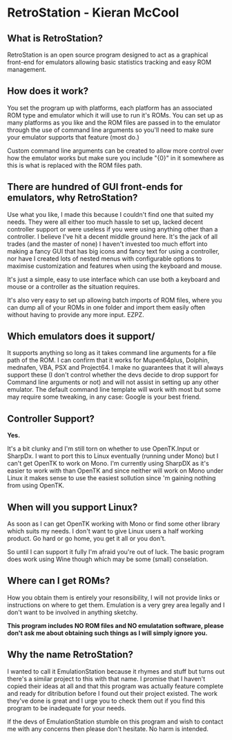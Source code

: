 # RetroStation - Kieran McCool

## What is RetroStation?

RetroStation is an open source program designed to act as a graphical front-end for
emulators allowing basic statistics tracking and easy ROM management.

## How does it work?

You set the program up with platforms, each platform has an associated ROM type and
emulator which it will use to run it's ROMs. You can set up as many platforms as you
like and the ROM files are passed in to the emulator through the use of command line
arguments so you'll need to make sure your emulator supports that feature (most do.)

Custom command line arguments can be created to allow more control over how the emulator
works but make sure you include "{0}" in it somewhere as this is what is replaced with
the ROM files path.

## There are hundred of GUI front-ends for emulators, why RetroStation?

Use what you like, I made this because I couldn't find one that suited my needs. They
were all either too much hassle to set up, lacked decent controller support or were
useless if you were using anything other than a controller. I believe I've hit a decent
middle ground here. It's the jack of all trades (and the master of none) I haven't
invested too much effort into making a fancy GUI that has big icons and fancy text for
using a controller, nor have I created lots of nested menus with configurable options to
maximise customization and features when using the keyboard and mouse.

It's just a simple, easy to use interface which can use both a keyboard and mouse or a
controller as the situation requires.

It's also very easy to set up allowing batch imports of ROM files, where you can dump
all of your ROMs in one folder and import them easily often without having to provide
any more input. EZPZ.

## Which emulators does it support/

It supports anything so long as it takes command line arguments for a file path of the
ROM. I can confirm that it works for Mupen64plus, Dolphin, mednafen, VBA, PSX and
Project64. I make no guarantees that it will always support these (I don't control
whether the devs decide to drop support for Command line arguments or not) and will not
assist in setting up any other emulator. The default command line template will work
with most but some may require some tweaking, in any case: Google is your best friend. 

## Controller Support?

**Yes.**

It's a bit clunky and I'm still torn on whether to use OpenTK.Input or SharpDx. I want
to port this to Linux eventually (running under Mono) but I can't get OpenTK to work on
Mono. I'm currently using SharpDX as it's easier to work with than OpenTK and since
neither will work on Mono under Linux it makes sense to use the easiest sollution since
'm gaining nothing from using OpenTK.


## When will you support Linux?

As soon as I can get OpenTK working with Mono or find some other library which suits my
needs. I don't want to give Linux users a half working product. Go hard or go home, you
get it all or you don't.

So until I can support it fully I'm afraid you're out of luck. The basic program does
work using Wine though which may be some (small) conselation.

## Where can I get ROMs?

How you obtain them is entirely your resonsibility, I will not provide links or
instructions on where to get them. Emulation is a very grey area legally and I don't
want to be involved in anything sketchy. 

**This program includes NO ROM files and NO
emulatation software, please don't ask me about obtaining such things as I will simply
ignore you.**

## Why the name RetroStation?

I wanted to call it EmulationStation because it rhymes and stuff but turns out there's a
similar project to this with that name. I promise that I haven't copied their ideas at
all and that this program was actually feature complete and ready for ditribution before
I found out their project existed. The work they've done is great and I urge you to
check them out if you find this program to be inadequate for your needs. 

If the devs of EmulationStation stumble on this program and wish to contact me with any
concerns then please don't hesitate. No harm is intended.
